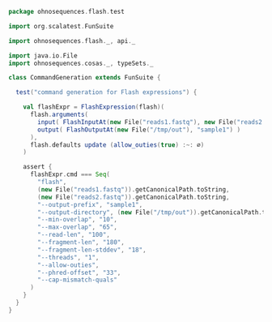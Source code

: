 
```scala
package ohnosequences.flash.test

import org.scalatest.FunSuite

import ohnosequences.flash._, api._

import java.io.File
import ohnosequences.cosas._, typeSets._

class CommandGeneration extends FunSuite {

  test("command generation for Flash expressions") {

    val flashExpr = FlashExpression(flash)(
      flash.arguments(
        input( FlashInputAt(new File("reads1.fastq"), new File("reads2.fastq")) ) :~:
        output( FlashOutputAt(new File("/tmp/out"), "sample1") )                  :~: ∅
      ),
      flash.defaults update (allow_outies(true) :~: ∅)
    )

    assert {
      flashExpr.cmd === Seq(
        "flash",
        (new File("reads1.fastq")).getCanonicalPath.toString,
        (new File("reads2.fastq")).getCanonicalPath.toString,
        "--output-prefix", "sample1",
        "--output-directory", (new File("/tmp/out")).getCanonicalPath.toString,
        "--min-overlap", "10",
        "--max-overlap", "65",
        "--read-len", "100",
        "--fragment-len", "180",
        "--fragment-len-stddev", "18",
        "--threads", "1",
        "--allow-outies",
        "--phred-offset", "33",
        "--cap-mismatch-quals"
      )
    }
  }
}

```




[test/scala/CommandGeneration.scala]: CommandGeneration.scala.md
[test/scala/ParseMergeStats.scala]: ParseMergeStats.scala.md
[main/scala/api.scala]: ../../main/scala/api.scala.md
[main/scala/data.scala]: ../../main/scala/data.scala.md